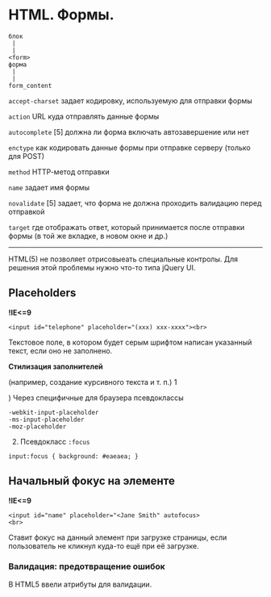 # HTML. Формы.

```
блок
 |
 |
<form>
форма
 |
 |
form_content
```

`accept-charset` задает кодировку, используемую для отправки формы 

`action` URL куда отправлять данные формы 

`autocomplete` [5] должна ли форма включать автозавершение или нет 

`епсtуре` как кодировать данные формы при отправке серверу (только для РOSТ) 

`method` НТТР-метод отправки 

`name` задает имя формы 

`novalidate` [5] задает, что форма не должна проходить валидацию перед отправкой 

`target` где отображать ответ, который принимается после отправки формы (в той же вкладке, в новом окне и др.) 

---

НТМL(5) не позволяет отрисовыеать специальные контролы. Для решения этой проблемы нужно что-то типа jQuery UI. 

## Placeholders 

__!IE<=9__

```
<input id="telephone" placeholder="(ххх) ххх-хххх"><br>
```

Текстовое поле, в котором будет серым шрифтом написан указанный текст, если оно не заполнено. 

__Стилизация заполнителей__

(например, создание курсивного текста и т. п.) 1

) Через специфичные для браузера псевдоклассы 

```
-webkit-input-placeholder 
-ms-input-placeholder 
-moz-рlасеholder
```

2) Псевдокласс `:focus`

```
input:focus { background: #еаеаеа; } 
```

## Начальный фокус на элементе 

__!IE<=9__

```
<input id="namе" placeholder="<Jапе Smith" autofocus>
<br> 
```

Ставит фокус на данный элемент при загрузке страницы, если пользователь не кликнул куда-то ещё при её загрузке. 


### Валидация: предотвращение ошибок 

В НТМL5 ввели атрибуты для валидации. 


